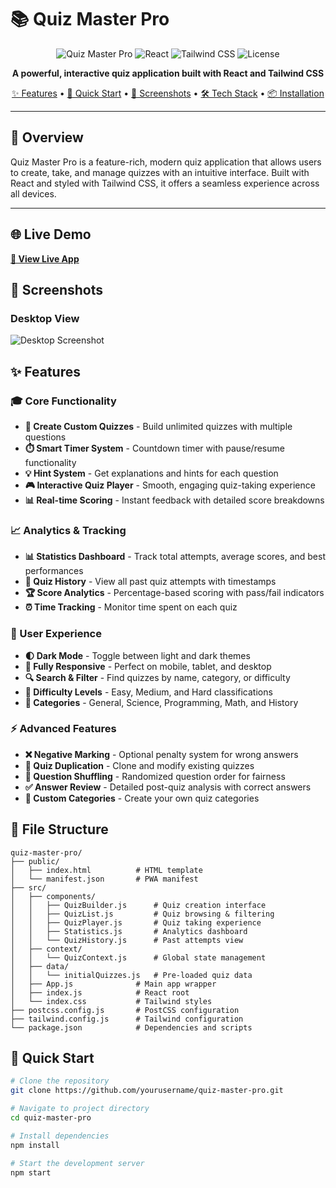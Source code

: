 # 📚 Quiz Master Pro

<div align="center">

![Quiz Master Pro](https://img.shields.io/badge/Quiz-Master%20Pro-purple?style=for-the-badge)
![React](https://img.shields.io/badge/React-18.2.0-61DAFB?style=for-the-badge&logo=react&logoColor=white)
![Tailwind CSS](https://img.shields.io/badge/Tailwind-CSS-38B2AC?style=for-the-badge&logo=tailwind-css&logoColor=white)
![License](https://img.shields.io/badge/License-MIT-green?style=for-the-badge)

**A powerful, interactive quiz application built with React and Tailwind CSS**

[✨ Features](#-features) • [🚀 Quick Start](#-quick-start) • [📸 Screenshots](#-screenshots) • [🛠️ Tech Stack](#️-tech-stack) • [📦 Installation](#-installation)

</div>

---

## 🎯 Overview

Quiz Master Pro is a feature-rich, modern quiz application that allows users to create, take, and manage quizzes with an intuitive interface. Built with React and styled with Tailwind CSS, it offers a seamless experience across all devices.

---
## 🌐 Live Demo

[**🚀 View Live App**](https://notes-app-55fq.vercel.app/) 

## 📸 Screenshots

### Desktop View

![Desktop Screenshot](notes.jpg)

## ✨ Features

### 🎓 Core Functionality
- **📝 Create Custom Quizzes** - Build unlimited quizzes with multiple questions
- **⏱️ Smart Timer System** - Countdown timer with pause/resume functionality
- **💡 Hint System** - Get explanations and hints for each question
- **🎮 Interactive Quiz Player** - Smooth, engaging quiz-taking experience
- **📊 Real-time Scoring** - Instant feedback with detailed score breakdowns

### 📈 Analytics & Tracking
- **📊 Statistics Dashboard** - Track total attempts, average scores, and best performances
- **📜 Quiz History** - View all past quiz attempts with timestamps
- **🏆 Score Analytics** - Percentage-based scoring with pass/fail indicators
- **⏰ Time Tracking** - Monitor time spent on each quiz

### 🎨 User Experience
- **🌓 Dark Mode** - Toggle between light and dark themes
- **📱 Fully Responsive** - Perfect on mobile, tablet, and desktop
- **🔍 Search & Filter** - Find quizzes by name, category, or difficulty
- **🎯 Difficulty Levels** - Easy, Medium, and Hard classifications
- **📂 Categories** - General, Science, Programming, Math, and History

### ⚡ Advanced Features
- **❌ Negative Marking** - Optional penalty system for wrong answers
- **🔄 Quiz Duplication** - Clone and modify existing quizzes
- **🎲 Question Shuffling** - Randomized question order for fairness
- **✅ Answer Review** - Detailed post-quiz analysis with correct answers
- **🎨 Custom Categories** - Create your own quiz categories

## 🔧 File Structure
```
quiz-master-pro/
├── public/
│   ├── index.html          # HTML template
│   └── manifest.json       # PWA manifest
├── src/
│   ├── components/
│   │   ├── QuizBuilder.js      # Quiz creation interface
│   │   ├── QuizList.js         # Quiz browsing & filtering
│   │   ├── QuizPlayer.js       # Quiz taking experience
│   │   ├── Statistics.js       # Analytics dashboard
│   │   └── QuizHistory.js      # Past attempts view
│   ├── context/
│   │   └── QuizContext.js      # Global state management
│   ├── data/
│   │   └── initialQuizzes.js   # Pre-loaded quiz data
│   ├── App.js              # Main app wrapper
│   ├── index.js            # React root
│   └── index.css           # Tailwind styles
├── postcss.config.js       # PostCSS configuration
├── tailwind.config.js      # Tailwind configuration
└── package.json            # Dependencies and scripts
```

## 🚀 Quick Start
```bash
# Clone the repository
git clone https://github.com/yourusername/quiz-master-pro.git

# Navigate to project directory
cd quiz-master-pro

# Install dependencies
npm install

# Start the development server
npm start
